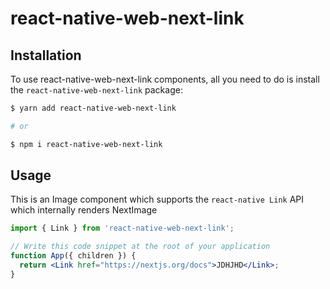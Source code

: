 # react-native-web-next-link

## Installation

To use react-native-web-next-link components, all you need to do is install the
`react-native-web-next-link` package:

```sh
$ yarn add react-native-web-next-link

# or

$ npm i react-native-web-next-link
```

## Usage

This is an Image component which supports the `react-native Link` API which internally renders NextImage

```jsx
import { Link } from 'react-native-web-next-link';

// Write this code snippet at the root of your application
function App({ children }) {
  return <Link href="https://nextjs.org/docs">JDHJHD</Link>;
}
```
